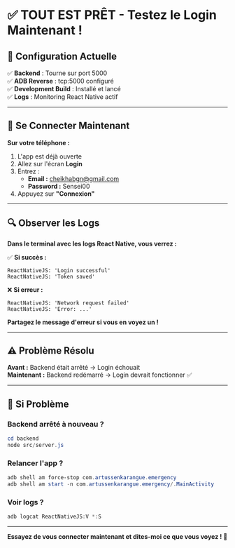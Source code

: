 # ✅ TOUT EST PRÊT - Testez le Login Maintenant !

## 🎯 Configuration Actuelle

✅ **Backend** : Tourne sur port 5000  
✅ **ADB Reverse** : tcp:5000 configuré  
✅ **Development Build** : Installé et lancé  
✅ **Logs** : Monitoring React Native actif  

---

## 🔑 Se Connecter Maintenant

**Sur votre téléphone :**
1. L'app est déjà ouverte
2. Allez sur l'écran **Login**
3. Entrez :
   - **Email :** cheikhabgn@gmail.com
   - **Password :** Sensei00
4. Appuyez sur **"Connexion"**

---

## 🔍 Observer les Logs

**Dans le terminal avec les logs React Native, vous verrez :**

✅ **Si succès :**
```
ReactNativeJS: 'Login successful'
ReactNativeJS: 'Token saved'
```

❌ **Si erreur :**
```
ReactNativeJS: 'Network request failed'
ReactNativeJS: 'Error: ...'
```

**Partagez le message d'erreur si vous en voyez un !**

---

## ⚠️ Problème Résolu

**Avant :** Backend était arrêté → Login échouait  
**Maintenant :** Backend redémarré → Login devrait fonctionner ✅

---

## 🔧 Si Problème

### Backend arrêté à nouveau ?
```powershell
cd backend
node src/server.js
```

### Relancer l'app ?
```powershell
adb shell am force-stop com.artussenkarangue.emergency
adb shell am start -n com.artussenkarangue.emergency/.MainActivity
```

### Voir logs ?
```powershell
adb logcat ReactNativeJS:V *:S
```

---

**Essayez de vous connecter maintenant et dites-moi ce que vous voyez ! 🚀**
